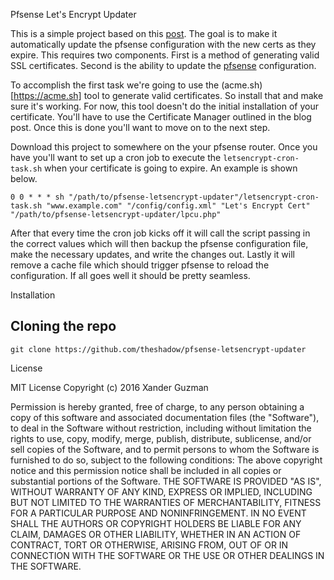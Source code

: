 Pfsense Let's Encrypt Updater

This is a simple project based on this [post](https://thedevops.party/lets-encrypt-ssl-certificate-on-pfsense-2-3/). 
The goal is to make it automatically update the pfsense configuration with the new certs as they expire. This requires
two components. First is a method of generating valid SSL certificates. Second is the ability to update the [pfsense](https://www.pfsense.org/)
configuration.

To accomplish the first task we're going to use the (acme.sh)[https://acme.sh] tool to generate valid certificates.
So install that and make sure it's working. For now, this tool doesn't do the initial installation of your certificate.
You'll have to use the Certificate Manager outlined in the blog post. Once this is done you'll want to move on to the 
next step.

Download this project to somewhere on the your pfsense router. Once you have you'll want to set up a cron job to execute
the ```letsencrypt-cron-task.sh``` when your certificate is going to expire. An example is shown below.

```
0 0 * * * sh "/path/to/pfsense-letsencrypt-updater"/letsencrypt-cron-task.sh "www.example.com" "/config/config.xml" "Let's Encrypt Cert" "/path/to/pfsense-letsencrypt-updater/lpcu.php"
```

After that every time the cron job kicks off it will call the script passing in the correct values which will then backup
the pfsense configuration file, make the necessary updates, and write the changes out. Lastly it will remove a cache file
which should trigger pfsense to reload the configuration. If all goes well it should be pretty seamless.

Installation

## Cloning the repo

```git clone https://github.com/theshadow/pfsense-letsencrypt-updater```

License

MIT License
Copyright (c) 2016 Xander Guzman

Permission is hereby granted, free of charge, to any person obtaining a copy
of this software and associated documentation files (the "Software"), to deal
in the Software without restriction, including without limitation the rights
to use, copy, modify, merge, publish, distribute, sublicense, and/or sell
copies of the Software, and to permit persons to whom the Software is
furnished to do so, subject to the following conditions:
The above copyright notice and this permission notice shall be included in all
copies or substantial portions of the Software.
THE SOFTWARE IS PROVIDED "AS IS", WITHOUT WARRANTY OF ANY KIND, EXPRESS OR
IMPLIED, INCLUDING BUT NOT LIMITED TO THE WARRANTIES OF MERCHANTABILITY,
FITNESS FOR A PARTICULAR PURPOSE AND NONINFRINGEMENT. IN NO EVENT SHALL THE
AUTHORS OR COPYRIGHT HOLDERS BE LIABLE FOR ANY CLAIM, DAMAGES OR OTHER
LIABILITY, WHETHER IN AN ACTION OF CONTRACT, TORT OR OTHERWISE, ARISING FROM,
OUT OF OR IN CONNECTION WITH THE SOFTWARE OR THE USE OR OTHER DEALINGS IN THE
SOFTWARE.